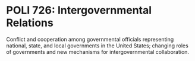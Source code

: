 # POLI 726: Intergovernmental Relations

Conflict and cooperation among governmental officials representing national, state, and local governments in the United States; changing roles of governments and new mechanisms for intergovernmental collaboration.